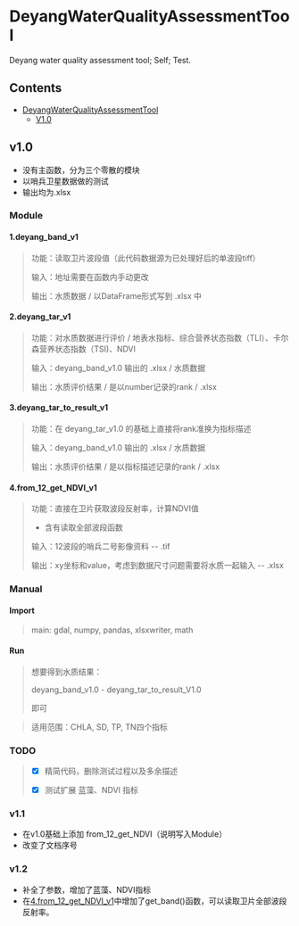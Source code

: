 # DeyangWaterQualityAssessmentTool 
Deyang water quality assessment tool; Self; Test.

## Contents

* [DeyangWaterQualityAssessmentTool](#DeyangWaterQualityAssessmentTool)
  * [V1.0](#V1.0)

## v1.0

- 没有主函数，分为三个零散的模块
- 以哨兵卫星数据做的测试
- 输出均为.xlsx
### Module
#### 1.deyang_band_v1

> 功能：读取卫片波段值（此代码数据源为已处理好后的单波段tiff）
>
> 输入：地址需要在函数内手动更改
>
> 输出：水质数据 / 以DataFrame形式写到 .xlsx 中

#### 2.deyang_tar_v1

> 功能：对水质数据进行评价 / 地表水指标、综合营养状态指数（TLI）、卡尔森营养状态指数（TSI)、NDVI
>
> 输入：deyang_band_v1.0 输出的 .xlsx / 水质数据
>
> 输出：水质评价结果 / 是以number记录的rank / .xlsx 

#### 3.deyang_tar_to_result_v1

> 功能：在 deyang_tar_v1.0 的基础上直接将rank准换为指标描述
>
> 输入：deyang_band_v1.0 输出的 .xlsx / 水质数据
>
> 输出：水质评价结果 / 是以指标描述记录的rank / .xlsx 
>
#### 4.from_12_get_NDVI_v1

> 功能：直接在卫片获取波段反射率，计算NDVI值
>
>- 含有读取全部波段函数
> 
> 输入：12波段的哨兵二号影像资料 -- .tif
> 
> 输出：xy坐标和value，考虑到数据尺寸问题需要将水质一起输入 -- .xlsx

### Manual

#### Import

> main: gdal, numpy, pandas, xlsxwriter, math

#### Run

> 想要得到水质结果：
>
> deyang_band_v1.0 - deyang_tar_to_result_V1.0
>
> 即可

> 适用范围：CHLA, SD, TP, TN四个指标 
>

### TODO
>- [x]  精简代码，删除测试过程以及多余描述
> 
>- [x] 测试扩展 蓝藻、NDVI 指标
> 

### v1.1
- 在v1.0基础上添加 from_12_get_NDVI（说明写入Module）
- 改变了文档序号

### v1.2
- 补全了参数，增加了蓝藻、NDVI指标
- 在[4.from_12_get_NDVI_v1](#####4.from_12_get_NDVI_v1)中增加了get_band()函数，可以读取卫片全部波段反射率。




